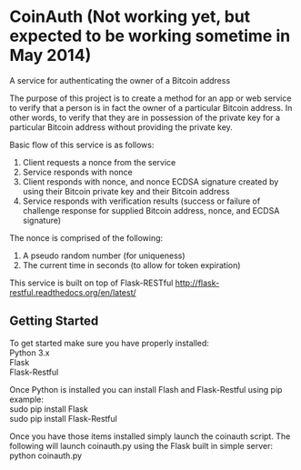 CoinAuth (Not working yet, but expected to be working sometime in May 2014)
========

A service for authenticating the owner of a Bitcoin address

The purpose of this project is to create a method for an app or web service to verify that a person is in fact the owner of a particular Bitcoin address. In other words, to verify that they are in possession of the private key for a particular Bitcoin address without providing the private key.

Basic flow of this service is as follows:  
1. Client requests a nonce from the service  
2. Service responds with nonce  
3. Client responds with nonce, and nonce ECDSA signature created by using their Bitcoin private key and their Bitcoin address  
4. Service responds with verification results (success or failure of challenge response for supplied Bitcoin address, nonce, and ECDSA signature)

The nonce is comprised of the following:  
1. A pseudo random number (for uniqueness)  
2. The current time in seconds (to allow for token expiration)

This service is built on top of Flask-RESTful http://flask-restful.readthedocs.org/en/latest/

Getting Started
---------------

To get started make sure you have properly installed:  
Python 3.x  
Flask  
Flask-Restful  
  
Once Python is installed you can install Flash and Flask-Restful using pip example:  
sudo pip install Flask  
sudo pip install Flask-Restful  
  
Once you have those items installed simply launch the coinauth script.
The following will launch coinauth.py using the Flask built in simple server:  
python coinauth.py